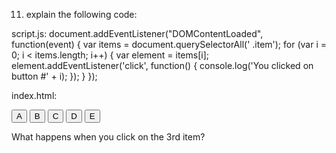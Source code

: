 11. explain the following code:

script.js:
document.addEventListener("DOMContentLoaded", function(event) {
    var items = document.querySelectorAll(' .item');
    for (var i = 0; i < items.length; i++) {
      var element = items[i];
      element.addEventListener('click', function() {
      	console.log('You clicked on button #' + i);
    	});
    }
});

index.html:
<!doctype html>
<html lang=en>
<head>
  <meta charset=utf-8>
  <title>Test</title>
  <script sro="script.is"></script>
</head>
<body>
  <button class="item">A</button>
  <button class="item">B</button>
  <button class="item">C</button>
  <button class="item">D</button>
  <button class="item">E</button>
</body>
</html>

What happens when you click on the 3rd item?